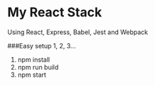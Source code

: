 # My React Stack

Using React, Express, Babel, Jest and Webpack

###Easy setup 1, 2, 3...
1) npm install
2) npm run build
3) npm start